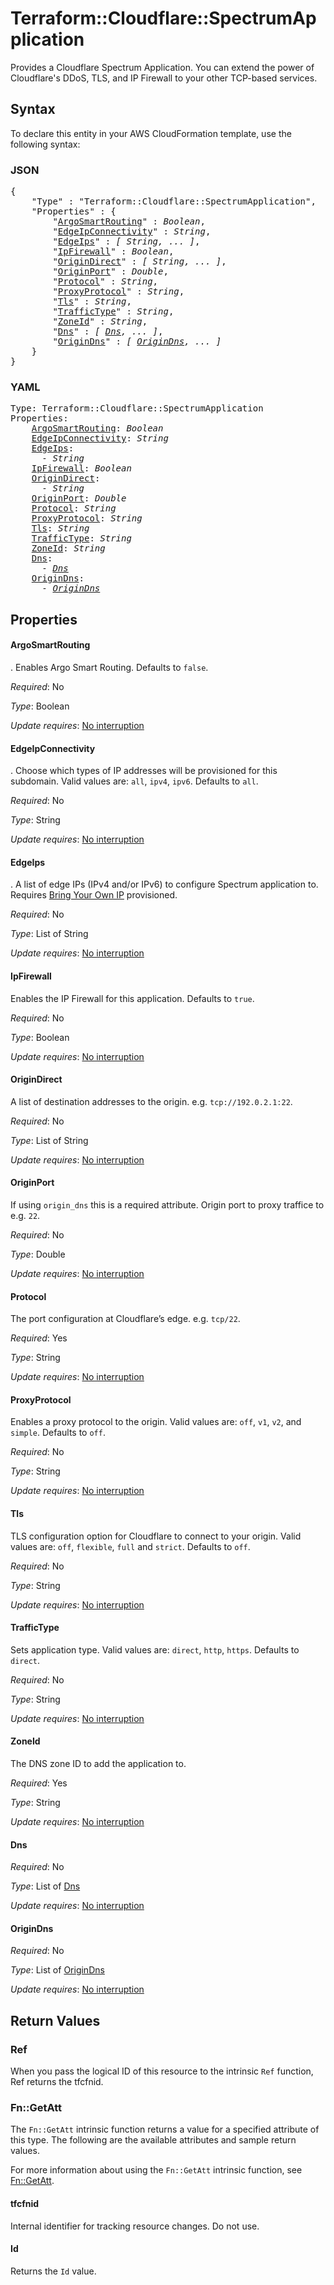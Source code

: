 # Terraform::Cloudflare::SpectrumApplication

Provides a Cloudflare Spectrum Application. You can extend the power of Cloudflare's DDoS, TLS, and IP Firewall to your other TCP-based services.

## Syntax

To declare this entity in your AWS CloudFormation template, use the following syntax:

### JSON

<pre>
{
    "Type" : "Terraform::Cloudflare::SpectrumApplication",
    "Properties" : {
        "<a href="#argosmartrouting" title="ArgoSmartRouting">ArgoSmartRouting</a>" : <i>Boolean</i>,
        "<a href="#edgeipconnectivity" title="EdgeIpConnectivity">EdgeIpConnectivity</a>" : <i>String</i>,
        "<a href="#edgeips" title="EdgeIps">EdgeIps</a>" : <i>[ String, ... ]</i>,
        "<a href="#ipfirewall" title="IpFirewall">IpFirewall</a>" : <i>Boolean</i>,
        "<a href="#origindirect" title="OriginDirect">OriginDirect</a>" : <i>[ String, ... ]</i>,
        "<a href="#originport" title="OriginPort">OriginPort</a>" : <i>Double</i>,
        "<a href="#protocol" title="Protocol">Protocol</a>" : <i>String</i>,
        "<a href="#proxyprotocol" title="ProxyProtocol">ProxyProtocol</a>" : <i>String</i>,
        "<a href="#tls" title="Tls">Tls</a>" : <i>String</i>,
        "<a href="#traffictype" title="TrafficType">TrafficType</a>" : <i>String</i>,
        "<a href="#zoneid" title="ZoneId">ZoneId</a>" : <i>String</i>,
        "<a href="#dns" title="Dns">Dns</a>" : <i>[ <a href="dns.md">Dns</a>, ... ]</i>,
        "<a href="#origindns" title="OriginDns">OriginDns</a>" : <i>[ <a href="origindns.md">OriginDns</a>, ... ]</i>
    }
}
</pre>

### YAML

<pre>
Type: Terraform::Cloudflare::SpectrumApplication
Properties:
    <a href="#argosmartrouting" title="ArgoSmartRouting">ArgoSmartRouting</a>: <i>Boolean</i>
    <a href="#edgeipconnectivity" title="EdgeIpConnectivity">EdgeIpConnectivity</a>: <i>String</i>
    <a href="#edgeips" title="EdgeIps">EdgeIps</a>: <i>
      - String</i>
    <a href="#ipfirewall" title="IpFirewall">IpFirewall</a>: <i>Boolean</i>
    <a href="#origindirect" title="OriginDirect">OriginDirect</a>: <i>
      - String</i>
    <a href="#originport" title="OriginPort">OriginPort</a>: <i>Double</i>
    <a href="#protocol" title="Protocol">Protocol</a>: <i>String</i>
    <a href="#proxyprotocol" title="ProxyProtocol">ProxyProtocol</a>: <i>String</i>
    <a href="#tls" title="Tls">Tls</a>: <i>String</i>
    <a href="#traffictype" title="TrafficType">TrafficType</a>: <i>String</i>
    <a href="#zoneid" title="ZoneId">ZoneId</a>: <i>String</i>
    <a href="#dns" title="Dns">Dns</a>: <i>
      - <a href="dns.md">Dns</a></i>
    <a href="#origindns" title="OriginDns">OriginDns</a>: <i>
      - <a href="origindns.md">OriginDns</a></i>
</pre>

## Properties

#### ArgoSmartRouting

. Enables Argo Smart Routing. Defaults to `false`.

_Required_: No

_Type_: Boolean

_Update requires_: [No interruption](https://docs.aws.amazon.com/AWSCloudFormation/latest/UserGuide/using-cfn-updating-stacks-update-behaviors.html#update-no-interrupt)

#### EdgeIpConnectivity

. Choose which types of IP addresses will be provisioned for this subdomain. Valid values are: `all`, `ipv4`, `ipv6`. Defaults to `all`.

_Required_: No

_Type_: String

_Update requires_: [No interruption](https://docs.aws.amazon.com/AWSCloudFormation/latest/UserGuide/using-cfn-updating-stacks-update-behaviors.html#update-no-interrupt)

#### EdgeIps

. A list of edge IPs (IPv4 and/or IPv6) to configure Spectrum application to. Requires [Bring Your Own IP](https://developers.cloudflare.com/spectrum/getting-started/byoip/) provisioned.

_Required_: No

_Type_: List of String

_Update requires_: [No interruption](https://docs.aws.amazon.com/AWSCloudFormation/latest/UserGuide/using-cfn-updating-stacks-update-behaviors.html#update-no-interrupt)

#### IpFirewall

Enables the IP Firewall for this application. Defaults to `true`.

_Required_: No

_Type_: Boolean

_Update requires_: [No interruption](https://docs.aws.amazon.com/AWSCloudFormation/latest/UserGuide/using-cfn-updating-stacks-update-behaviors.html#update-no-interrupt)

#### OriginDirect

A list of destination addresses to the origin. e.g. `tcp://192.0.2.1:22`.

_Required_: No

_Type_: List of String

_Update requires_: [No interruption](https://docs.aws.amazon.com/AWSCloudFormation/latest/UserGuide/using-cfn-updating-stacks-update-behaviors.html#update-no-interrupt)

#### OriginPort

If using `origin_dns` this is a required attribute. Origin port to proxy traffice to e.g. `22`.

_Required_: No

_Type_: Double

_Update requires_: [No interruption](https://docs.aws.amazon.com/AWSCloudFormation/latest/UserGuide/using-cfn-updating-stacks-update-behaviors.html#update-no-interrupt)

#### Protocol

The port configuration at Cloudflare’s edge. e.g. `tcp/22`.

_Required_: Yes

_Type_: String

_Update requires_: [No interruption](https://docs.aws.amazon.com/AWSCloudFormation/latest/UserGuide/using-cfn-updating-stacks-update-behaviors.html#update-no-interrupt)

#### ProxyProtocol

Enables a proxy protocol to the origin. Valid values are: `off`, `v1`, `v2`, and `simple`. Defaults to `off`.

_Required_: No

_Type_: String

_Update requires_: [No interruption](https://docs.aws.amazon.com/AWSCloudFormation/latest/UserGuide/using-cfn-updating-stacks-update-behaviors.html#update-no-interrupt)

#### Tls

TLS configuration option for Cloudflare to connect to your origin. Valid values are: `off`, `flexible`, `full` and `strict`. Defaults to `off`.

_Required_: No

_Type_: String

_Update requires_: [No interruption](https://docs.aws.amazon.com/AWSCloudFormation/latest/UserGuide/using-cfn-updating-stacks-update-behaviors.html#update-no-interrupt)

#### TrafficType

Sets application type. Valid values are: `direct`, `http`, `https`.  Defaults to `direct`.

_Required_: No

_Type_: String

_Update requires_: [No interruption](https://docs.aws.amazon.com/AWSCloudFormation/latest/UserGuide/using-cfn-updating-stacks-update-behaviors.html#update-no-interrupt)

#### ZoneId

The DNS zone ID to add the application to.

_Required_: Yes

_Type_: String

_Update requires_: [No interruption](https://docs.aws.amazon.com/AWSCloudFormation/latest/UserGuide/using-cfn-updating-stacks-update-behaviors.html#update-no-interrupt)

#### Dns

_Required_: No

_Type_: List of <a href="dns.md">Dns</a>

_Update requires_: [No interruption](https://docs.aws.amazon.com/AWSCloudFormation/latest/UserGuide/using-cfn-updating-stacks-update-behaviors.html#update-no-interrupt)

#### OriginDns

_Required_: No

_Type_: List of <a href="origindns.md">OriginDns</a>

_Update requires_: [No interruption](https://docs.aws.amazon.com/AWSCloudFormation/latest/UserGuide/using-cfn-updating-stacks-update-behaviors.html#update-no-interrupt)

## Return Values

### Ref

When you pass the logical ID of this resource to the intrinsic `Ref` function, Ref returns the tfcfnid.

### Fn::GetAtt

The `Fn::GetAtt` intrinsic function returns a value for a specified attribute of this type. The following are the available attributes and sample return values.

For more information about using the `Fn::GetAtt` intrinsic function, see [Fn::GetAtt](https://docs.aws.amazon.com/AWSCloudFormation/latest/UserGuide/intrinsic-function-reference-getatt.html).

#### tfcfnid

Internal identifier for tracking resource changes. Do not use.

#### Id

Returns the <code>Id</code> value.

